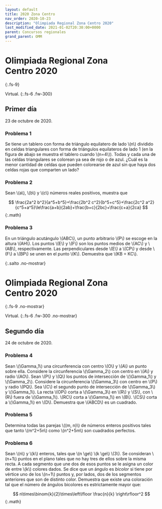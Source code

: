 ```yaml
---
layout: default
title: 2020 Zona Centro
nav_order: 2020-10-23
description: "Olimpiada Regional Zona Centro 2020"
last_modified_date: 2021-01-02T20:30:00+0000
parent: Concursos regionales
grand_parent: OMM
---
```


<link rel="stylesheet" href="{{ '/assets/css/just-the-docs-degVerde.css' | absolute_url }}">
<script>
    jtd.setTheme('degVerde');
</script>

<!--Enviado por José Hdz. Stgo. al correo polynomm@outlook.com el 1 de enero de 2021-->

# Olimpiada Regional Zona Centro&nbsp;<span class="deg-sitio deg-sitio-texto">2020</span>
{:.fs-9}

Virtual.
{:.fs-6 .fw-300}

## <span class="deg-sitio deg-sitio-texto">Primer día</span>
23 de octubre de 2020.

### Problema&nbsp;<span class="deg-sitio deg-sitio-texto">1</span>

Se tiene un tablero con forma de triángulo equilatero de lado \\(n\\) dividido en celdas triangulares con forma de triángulos equilateros de lado 1 (en la figura de abajo se muestra el tablero cuando \\(n=4\\)). Todas y cada una de las celdas triangulares se colorean ya sea de rojo o de azul. ¿Cuál es la menor cantidad de celdas que pueden colorearse de azul sin que haya dos celdas rojas que comparten un lado?

<div class="geo-app ratio-8-3"><div id="P1"></div></div>

### Problema&nbsp;<span class="deg-sitio deg-sitio-texto">2</span>

Sean \\(a\\), \\(b\\) y \\(c\\) números reales positivos, muestra que

$$
\frac{2a^2 b^2}{a^5+b^5}+\frac{2b^2 c^2}{b^5+c^5}+\frac{2c^2 a^2}{c^5+a^5}\le\frac{a+b}{2ab}+\frac{b+c}{2bc}+\frac{c+a}{2ca}
$$
{:.math}

### Problema&nbsp;<span class="deg-sitio deg-sitio-texto">3</span>

En un triángulo acutángulo \\(ABC\\), un punto arbitrario \\(P\\) se escoge en la altura \\(AH\\). Los puntos \\(E\\) y \\(F\\) son los puntos medios de \\(AC\\) y \\(AB\\), respectivamente. Las perpendiculares desde \\(E\\) a \\(CP\\) y desde \\(F\\) a \\(BP\\) se unen en el punto \\(K\\). Demuestra que \\(KB = KC\\).

<div></div>
{:.salto .no-mostrar}

# Olimpiada Regional Zona Centro&nbsp;<span class="deg-sitio deg-sitio-texto">2020</span>
{:.fs-9 .no-mostrar}

Virtual.
{:.fs-6 .fw-300 .no-mostrar}

## <span class="deg-sitio deg-sitio-texto">Segundo día</span>
24 de octubre de 2020.

### Problema&nbsp;<span class="deg-sitio deg-sitio-texto">4</span>

Sean \\(\Gamma_1\\) una circunferencia con centro \\(O\\) y \\(A\\) un punto sobre ella. Considere la circunferencia \\(\Gamma_2\\) con centro en \\(A\\) y radio \\(AO\\). Sean \\(P\\) y \\(Q\\) los puntos de intersección de \\(\Gamma_1\\) y \\(\Gamma_2\\). Considere la circunferencia \\(\Gamma_3\\) con centro en \\(P\\) y radio \\(PQ\\). Sea \\(C\\) el segundo punto de intersección de \\(\Gamma_3\\) y \\(\Gamma_1\\). La recta \\(OP\\) corta a \\(\Gamma_3\\) en \\(R\\) y \\(S\\), con \\(R\\) fuera de \\(\Gamma_1\\). \\(RC\\) corta a \\(\Gamma_1\\) en \\(B\\). \\(CS\\) corta a \\(\Gamma_1\\) en \\(D\\). Demuestra que \\(ABCD\\) es un
cuadrado.


### Problema&nbsp;<span class="deg-sitio deg-sitio-texto">5</span>

Determina todas las parejas \\((m, n)\\) de números enteros positivos tales que tanto \\(m^2+5n\\) como \\(n^2+5m\\) son cuadrados perfectos.

### Problema&nbsp;<span class="deg-sitio deg-sitio-texto">6</span>

Sean \\(n\\) y \\(k\\) enteros, tales que \\(n \ge\\) \\(k \ge\\) \\(3\\). Se consideran \\(n+1\\) puntos en el plano
tales que no hay tres de ellos sobre la misma recta. A cada segmento que une dos de esos puntos se le asigna un color de entre \\(k\\) colores dados. Se dice que un ángulo es *bicolor* si tiene por vértice uno de los \\(n+1\\) puntos y, por lados, dos de los segmentos anteriores que son de distinto color. Demuestra que existe una coloración tal que el número de ángulos bicolores es estrictamente mayor que:

$$
n\times\binom{k}{2}\times\left\lfloor \frac{n}{k} \right\rfloor^2
$$
{:.math}

<script type="text/javascript">
				function perspective(p){
					updateHelp(p);
					ggbApplet.setPerspective(p);
				}
                var P1 = {
                        "id":"P1",
                        "material_id":"gsuwqnsm",
                        "appName":"geometry",
                        "width":800,
                        "height":300,
                        "autoHeight":true,
                        "scaleContainerClass":"geo-app",
                        "allowUpscale":true
                        };
                var appletP1 = new GGBApplet(P1, '6.0', 'P1');
                window.onload = function() { 
                  appletP1.inject('P1');
                }
</script>